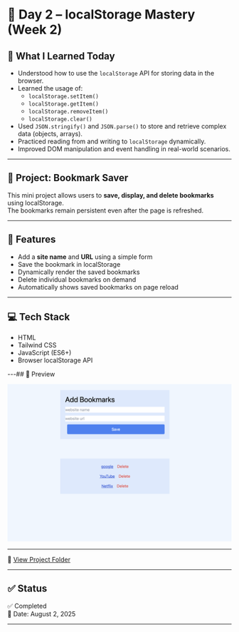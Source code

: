 # 💾 Day 2 – localStorage Mastery (Week 2)

## 📘 What I Learned Today

- Understood how to use the `localStorage` API for storing data in the browser.
- Learned the usage of:
  - `localStorage.setItem()`
  - `localStorage.getItem()`
  - `localStorage.removeItem()`
  - `localStorage.clear()`
- Used `JSON.stringify()` and `JSON.parse()` to store and retrieve complex data (objects, arrays).
- Practiced reading from and writing to `localStorage` dynamically.
- Improved DOM manipulation and event handling in real-world scenarios.

---

## 📌 Project: Bookmark Saver

This mini project allows users to **save, display, and delete bookmarks** using localStorage.  
The bookmarks remain persistent even after the page is refreshed.

---

## 🚀 Features

- Add a **site name** and **URL** using a simple form
- Save the bookmark in localStorage
- Dynamically render the saved bookmarks
- Delete individual bookmarks on demand
- Automatically shows saved bookmarks on page reload

---

## 💻 Tech Stack

- HTML
- Tailwind CSS
- JavaScript (ES6+)
- Browser localStorage API

---## 📸 Preview

![Bookmark Saver Screenshot](preview.png)

---

📁 [View Project Folder](./project/)

---

## ✅ Status

✅ Completed  
📅 Date: August 2, 2025

---
